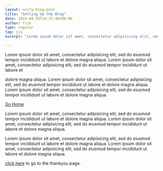 ```yaml
---
layout: unify-blog-post
title: "Setting Up the Blog"
date: 2015-08-26T14:31:40+08:00
author: rick
type: regular
tag: jcs
excerpt: "Lorem ipsum dolor sit amet, consectetur adipisicing elit, sed do eiusmod tempor incididunt ut labore et dolore magna aliqua." 

---
```


<div class="tag-box tag-box-v3">

  Lorem ipsum dolor sit amet, consectetur adipisicing elit, sed do eiusmod tempor
  incididunt ut labore et dolore magna aliqua. Lorem ipsum dolor sit amet,
  consectetur adipisicing elit, sed do eiusmod tempor incididunt ut labore et

  dolore magna aliqua. Lorem ipsum dolor sit amet, consectetur adipisicing elit,
  sed do eiusmod tempor incididunt ut labore et dolore magna aliqua. Lorem ipsum
  dolor sit amet, consectetur adipisicing elit, sed do eiusmod tempor incididunt
  ut labore et dolore magna aliqua. 

  [Go Home](/index.html)

</div>

*Lorem ipsum* dolor sit amet, consectetur adipisicing elit, sed do eiusmod tempor
incididunt ut labore et dolore magna aliqua. Lorem ipsum dolor sit amet,
consectetur adipisicing elit, sed do eiusmod tempor incididunt ut labore et
dolore magna aliqua. 

Lorem ipsum dolor sit amet, consectetur adipisicing elit, sed do eiusmod tempor
incididunt ut labore et dolore magna aliqua. Lorem ipsum dolor sit amet,
consectetur adipisicing elit, sed do eiusmod tempor incididunt ut labore et
dolore magna aliqua. 

[click here](/thanks.html) to go to the thankyou page.


